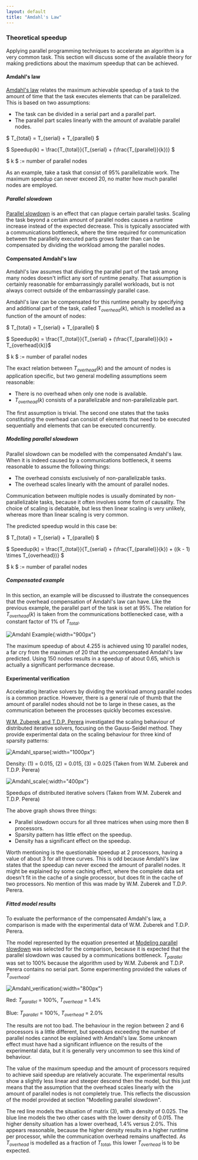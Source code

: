 ```yaml
---
layout: default
title: "Amdahl's Law"
--- 
```


### Theoretical speedup

Applying parallel programming techniques to accelerate an algorithm is a very common task. This section will discuss some of the available theory for making predictions about the maximum speedup that can be achieved.

#### Amdahl's law

[Amdahl's law](https://en.wikipedia.org/wiki/Amdahl%27s_law) relates the maximum achievable speedup of a task to the amount of time that the task executes elements that can be parallelized. This is based on two assumptions:

 - The task can be divided in a serial part and a parallel part.
 - The parallel part scales linearly with the amount of available parallel nodes.



$ T_{total} = T_{serial} + T_{parallel} $

$ Speedup(k) = \frac{T_{total}}{T_{serial} + (\frac{T_{parallel}}{k})} $

$ k $ := number of parallel nodes

As an example, take a task that consist of 95%  parallelizable work. The maximum speedup can never exceed 20, no matter how much parallel nodes are employed.

##### Parallel slowdown

[Parallel slowdown](https://en.wikipedia.org/wiki/Parallel_slowdown) is an effect that can plague certain parallel tasks. Scaling the task beyond a certain amount of parallel nodes causes a runtime increase instead of the expected decrease. This is typically associated with a communications bottleneck, where the time required for communication between the parallelly executed parts grows faster than can be compensated by dividing the workload among the parallel nodes.

#### Compensated Amdahl's law

Amdahl's law assumes that dividing the parallel part of the task among many nodes doesn't inflict any sort of runtime penalty. That assumption is certainly reasonable for embarrassingly parallel workloads, but is not always correct outside of the embarrassingly parallel case.

Amdahl's law can be compensated for this runtime penalty by specifying and additional part of the task, called $\text{T}_{overhead}(k)$, which is modelled as a function of the amount of nodes:

$ T_{total} = T_{serial} + T_{parallel} $

$ Speedup(k) = \frac{T_{total}}{T_{serial} + (\frac{T_{parallel}}{k}) + T_{overhead}(k)}$

$ k $ := number of parallel nodes

The exact relation between $T_{overhead}(k)$ and the amount of nodes is application specific, but two general modelling assumptions seem reasonable:

 - There is no overhead when only one node is available.
 - $T_{overhead}(k)$ consists of a parallelizable and non-parallelizable part.

The first assumption is trivial. The second one states that the tasks constituting the overhead can consist of elements that need to be executed sequentially and elements that can be executed concurrently.

##### Modelling parallel slowdown

Parallel slowdown can be modelled with the compensated Amdahl's law. When it is indeed caused by a communications bottleneck, it seems reasonable to assume the following things:

 - The overhead consists exclusively of non-parallelizable tasks.
 - The overhead scales linearly with the amount of parallel nodes.

Communication between multiple nodes is usually dominated by non-parallelizable tasks, because it often involves some form of causality. The choice of scaling is debatable, but less then linear scaling is very unlikely, whereas more than linear scaling is very common.

The predicted speedup would in this case be:

$ T_{total} = T_{serial} + T_{parallel} $

$ Speedup(k) = \frac{T_{total}}{T_{serial} + (\frac{T_{parallel}}{k}) + ((k - 1) \times T_{overhead})} $

$ k $ := number of parallel nodes

##### Compensated example

In this section, an example will be discussed to illustrate the consequences that the overhead compensation of Amdahl's law can have. Like the previous example, the parallel part of the task is set at 95%. The relation for $T_{overhead}(k)$ is taken from the communications bottlenecked case, with a constant factor of 1% of $T_{total}$.

![Amdahl Example](../image/compensated_amdahl.png){:width="900px"}

The maximum speedup of about 4.255 is achieved using 10 parallel nodes, a far cry from the maximum of 20 that the uncompensated Amdahl's law predicted. Using 150 nodes results in a speedup of about 0.65, which is actually a significant performance decrease.

#### Experimental verification

Accelerating iterative solvers by dividing the workload among parallel nodes is a common practice. However, there is a general rule of thumb that the amount of parallel nodes should not be to large in these cases, as the communication between the processes quickly becomes excessive.

[W.M. Zuberek and T.D.P. Perera](http://www.wseas.us/e-library/conferences/2005sofia/papers/500-268.pdf) investigated the scaling behaviour of distributed iterative solvers, focusing on the Gauss-Seidel method. They provide experimental data on the scaling behaviour for three kind of sparsity patterns:

![Amdahl_sparse](../image/Amd_sparse.png){:width="1000px"}

Density: (1) = 0.015, (2) = 0.015, (3) = 0.025 (Taken from W.M. Zuberek and T.D.P. Perera)

![Amdahl_scale](../image/Amd_scale.png){:width="400px"}

Speedups of distributed iterative solvers (Taken from W.M. Zuberek and T.D.P. Perera)

The above graph shows three things:

 - Parallel slowdown occurs for all three matrices when using more then 8 processors.
 - Sparsity pattern has little effect on the speedup.
 - Density has a significant effect on the speedup.

Worth mentioning is the questionable speedup at 2 processors, having a value of about 3 for all three curves. This is odd because Amdahl's law states that the speedup can never exceed the amount of parallel nodes. It might be explained by some caching effect, where the complete data set doesn't fit in the cache of a single processor, but does fit in the cache of two processors. No mention of this was made by W.M. Zuberek and T.D.P. Perera.

##### Fitted model results

To evaluate the performance of the compensated Amdahl's law, a comparison is made with the experimental data of W.M. Zuberek and T.D.P. Perera.

The model represented by the equation presented at [Modeling parallel slowdown](https://lucasbekker.github.io/Amdahls_law#modelling-parallel-slowdown) was selected for the comparison, because it is expected that the parallel slowdown was caused by a communications bottleneck. $T_{parallel}$ was set to 100% because the algorithm used by W.M. Zuberek and T.D.P. Perera contains no serial part. Some experimenting provided the values of $T_{overhead}$:

![Amdahl_verification](../image/Amd_ver.png){:width="800px"}

Red: $T_{parallel}$ = 100%, $T_{overhead}$ = 1.4%

Blue: $T_{parallel}$ = 100%, $T_{overhead}$ = 2.0%

The results are not too bad. The behaviour in the region between 2 and 6 processors is a little different, but speedups exceeding the number of parallel nodes cannot be explained with Amdahl's law. Some unknown effect must have had a significant influence on the results of the experimental data, but it is generally very uncommon to see this kind of behaviour.

The value of the maximum speedup and the amount of processors required to achieve said speedup are relatively accurate. The experimental results show a slightly less linear and steeper descend then the model, but this just means that the assumption that the overhead scales linearly with the amount of parallel nodes is not completely true. This reflects the discussion of the model provided at section "Modelling parallel slowdown".

The red line models the situation of matrix (3), with a density of 0.025. The blue line models the two other cases with the lower density of 0.015. The higher density situation has a lower overhead, 1.4% versus 2.0%. This appears reasonable, because the higher density results in a higher runtime per processor, while the communication overhead remains unaffected. As $T_{overhead}$ is modelled as a fraction of $T_{total}$, this lower $T_{overhead}$ is to be expected.